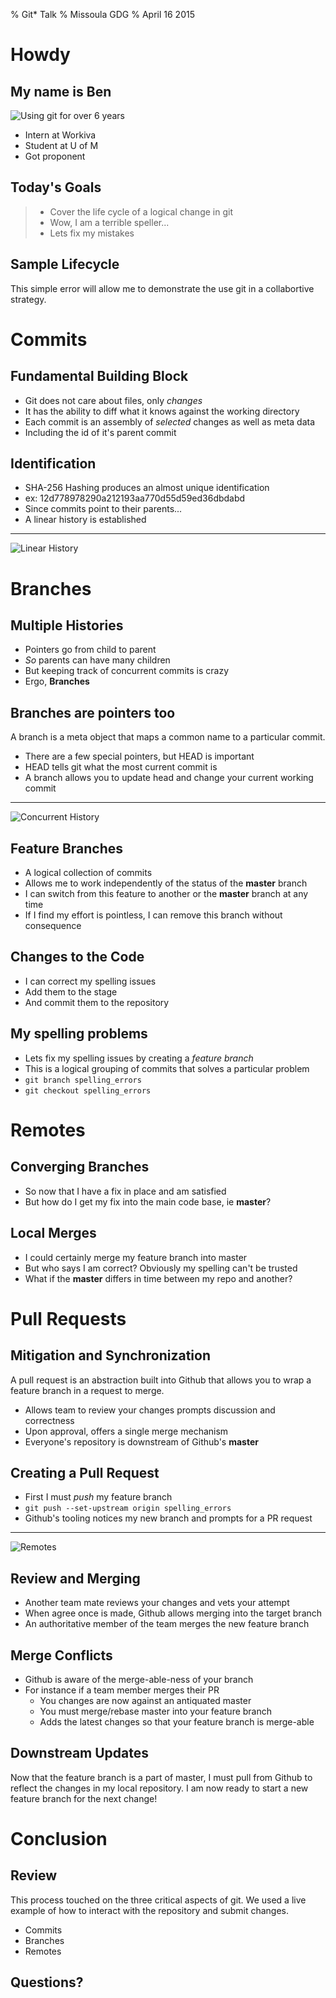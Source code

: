 % Git* Talk
% Missoula GDG
% April 16 2015

# Howdy

## My name is Ben

![Using git for over 6 years][1]

* Intern at Workiva
* Student at U of M
* Got proponent

## Today's Goals

> * Cover the life cycle of a logical change in git
> * Wow, I am a terrible speller...
> * Lets fix my mistakes

## Sample Lifecycle

This simple error will allow me to demonstrate the use git in a collabortive
strategy.

# Commits

## Fundamental Building Block

* Git does not care about files, only *changes*
* It has the ability to diff what it knows against the working directory
* Each commit is an assembly of *selected* changes as well as meta data
* Including the id of it's parent commit

## Identification

* SHA-256 Hashing produces an almost unique identification
* ex: 12d778978290a212193aa770d55d59ed36dbdabd
* Since commits point to their parents...
* A linear history is established

--------------------------------

![Linear History][2]

# Branches

## Multiple Histories

* Pointers go from child to parent
* *So* parents can have many children
* But keeping track of concurrent commits is crazy
* Ergo, **Branches**

## Branches are pointers too

A branch is a meta object that maps a common name to a particular commit.

* There are a few special pointers, but HEAD is important
* HEAD tells git what the most current commit is
* A branch allows you to update head and change your current working commit

--------------------------------

![Concurrent History][3]

## Feature Branches

* A logical collection of commits
* Allows me to work independently of the status of the **master** branch
* I can switch from this feature to another or the **master** branch at any time
* If I find my effort is pointless, I can remove this branch without consequence

## Changes to the Code

* I can correct my spelling issues
* Add them to the stage
* And commit them to the repository

## My spelling problems

* Lets fix my spelling issues by creating a *feature branch*
* This is a logical grouping of commits that solves a particular problem
* `git branch spelling_errors`
* `git checkout spelling_errors`

# Remotes

## Converging Branches

* So now that I have a fix in place and am satisfied
* But how do I get my fix into the main code base, ie **master**?

## Local Merges

* I could certainly merge my feature branch into master
* But who says I am correct? Obviously my spelling can't be trusted
* What if the **master** differs in time between my repo and another?

# Pull Requests

## Mitigation and Synchronization

A pull request is an abstraction built into Github that allows you to wrap a
feature branch in a request to merge.

* Allows team to review your changes prompts discussion and correctness
* Upon approval, offers a single merge mechanism
* Everyone's repository is downstream of Github's **master**

## Creating a Pull Request

* First I must *push* my feature branch
* `git push --set-upstream origin spelling_errors`
* Github's tooling notices my new branch and prompts for a PR request

--------------------------------

![Remotes][4]

## Review and Merging

* Another team mate reviews your changes and vets your attempt
* When agree once is made, Github allows merging into the target branch
* An authoritative member of the team merges the new feature branch 

## Merge Conflicts

* Github is aware of the merge-able-ness of your branch
* For instance if a team member merges their PR
    * You changes are now against an antiquated master
    * You must merge/rebase master into your feature branch
    * Adds the latest changes so that your feature branch is merge-able

## Downstream Updates

Now that the feature branch is a part of master, I must pull from Github to
reflect the changes in my local repository. I am now ready to start a new
feature branch for the next change!

# Conclusion

## Review

This process touched on the three critical aspects of git. We used a live
example of how to interact with the repository and submit changes.

* Commits
* Branches
* Remotes

## Questions?
 
[1]: imgs/benjic_git_history.png
[2]: imgs/linear_history.svg
[3]: imgs/concurrent_history.svg
[4]: imgs/remote_history.svg
